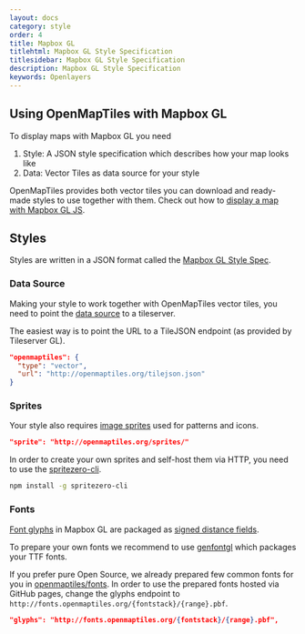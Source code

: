 ```yaml
---
layout: docs
category: style
order: 4
title: Mapbox GL
titlehtml: Mapbox GL Style Specification
titlesidebar: Mapbox GL Style Specification
description: Mapbox GL Style Specification
keywords: Openlayers
---
```


## Using OpenMapTiles with Mapbox GL

To display maps with Mapbox GL you need

1. Style: A JSON style specification which describes how your map looks like
2. Data: Vector Tiles as data source for your style

OpenMapTiles provides both vector tiles you can download and ready-made styles to use together with them. Check out how to [display a map with Mapbox GL JS](/docs/website/mapbox-gl-js).

## Styles

Styles are written in a JSON format called the [Mapbox GL Style Spec](https://www.mapbox.com/mapbox-gl-style-spec/).


### Data Source

Making your style to work together with OpenMapTiles vector tiles, you need to point the [data source](https://www.mapbox.com/mapbox-gl-style-spec/#sources) to a tileserver.


The easiest way is to point the URL to a TileJSON endpoint (as provided by Tileserver GL).

```json
"openmaptiles": {
  "type": "vector",
  "url": "http://openmaptiles.org/tilejson.json"
}
```

### Sprites

Your style also requires [image sprites](https://www.mapbox.com/mapbox-gl-style-spec/#sprite) used for patterns and icons.


```json
"sprite": "http://openmaptiles.org/sprites/"
```

In order to create your own sprites and self-host them via HTTP, you need to use the [spritezero-cli](https://github.com/mapbox/spritezero-cli).

```bash
npm install -g spritezero-cli
```

### Fonts

[Font glyphs](https://www.mapbox.com/mapbox-gl-style-spec/#glyphs) in Mapbox GL are packaged as [signed distance fields](https://www.mapbox.com/blog/text-signed-distance-fields/).

To prepare your own fonts we recommend to use [genfontgl](https://github.com/sabas/genfontgl) which packages your TTF fonts.

If you prefer pure Open Source, we already prepared few common fonts for you in [openmaptiles/fonts](https://github.com/openmaptiles/fonts). In order to use the prepared fonts hosted via GitHub pages, change the glyphs endpoint to `http://fonts.openmaptiles.org/{fontstack}/{range}.pbf`.

```json
"glyphs": "http://fonts.openmaptiles.org/{fontstack}/{range}.pbf",
```
